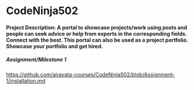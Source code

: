 # CodeNinja502


#### Project Description: A portal to showcase projects/work using posts and people can seek advice or help from experts in the corresponding fields. Connect with the best. This portal can also be used as a project portfolio. Showcase your portfolio and get hired.


##### Assignment/Milestone 1
https://github.com/airavata-courses/CodeNinja502/blob/Assignment-1/installation.md
